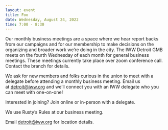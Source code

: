 ```yaml
---
layout: event
title: Foo
date: Wednesday, August 24, 2022
time: 7:00 - 8:30
---
```

Our monthly business meetings are a space where we hear report backs from our campaigns and for our membership to make decisions on the organizing and broader work we’re doing in the city. The IWW Detroit GMB meets on the fourth Wednesday of each month for general business meetings. These meetings currently take place over zoom conference call. Contact the branch for details.

We ask for new members and folks curious in the union to meet with a delegate before attending a monthly business meeting. Email us at [detroit@iww.org](mailto:detroit@iww.org) and we’ll connect you with an IWW delegate who you can meet with one-on-one!

Interested in joining? Join online or in-person with a delegate.

We use Rusty’s Rules at our business meeting.

Email detroit@iww.org for location details.
